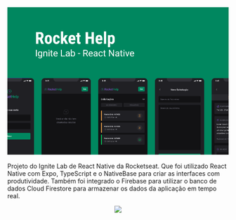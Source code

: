 <div align="center">
  <img src="src/assets/to_Readme/rockethelp_img.png" />
</div>

Projeto do Ignite Lab de React Native da Rocketseat. Que foi utilizado React Native com Expo, TypeScript e o NativeBase para criar as interfaces com produtividade. Também foi integrado o Firebase para utilizar o banco de dados Cloud Firestore para armazenar os dados da aplicação em tempo real.

<div align="center">
  <img height="490" src="src/assets/to_Readme/rockethelp_gif.gif" />
</div>
